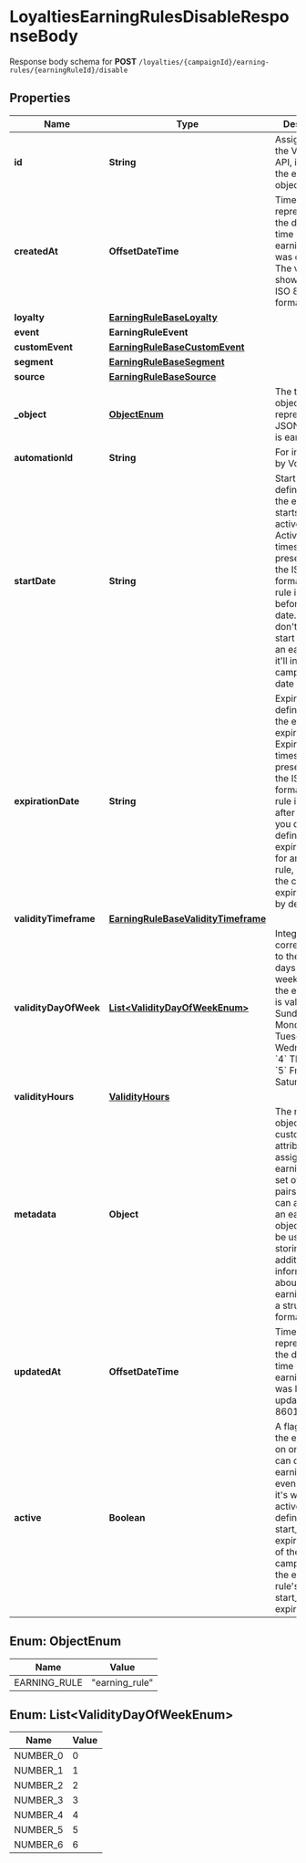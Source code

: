 

# LoyaltiesEarningRulesDisableResponseBody

Response body schema for **POST** `/loyalties/{campaignId}/earning-rules/{earningRuleId}/disable`

## Properties

| Name | Type | Description | Notes |
|------------ | ------------- | ------------- | -------------|
|**id** | **String** | Assigned by the Voucherify API, identifies the earning rule object. |  |
|**createdAt** | **OffsetDateTime** | Timestamp representing the date and time when the earning rule was created. The value is shown in the ISO 8601 format. |  |
|**loyalty** | [**EarningRuleBaseLoyalty**](EarningRuleBaseLoyalty.md) |  |  |
|**event** | **EarningRuleEvent** |  |  [optional] |
|**customEvent** | [**EarningRuleBaseCustomEvent**](EarningRuleBaseCustomEvent.md) |  |  [optional] |
|**segment** | [**EarningRuleBaseSegment**](EarningRuleBaseSegment.md) |  |  [optional] |
|**source** | [**EarningRuleBaseSource**](EarningRuleBaseSource.md) |  |  |
|**_object** | [**ObjectEnum**](#ObjectEnum) | The type of the object represented by JSON. Default is earning_rule. |  |
|**automationId** | **String** | For internal use by Voucherify. |  |
|**startDate** | **String** | Start date defines when the earning rule starts to be active. Activation timestamp is presented in the ISO 8601 format. Earning rule is inactive before this date. If you don&#39;t define the start date for an earning rule, it&#39;ll inherit the campaign start date by default. |  [optional] |
|**expirationDate** | **String** | Expiration date defines when the earning rule expires. Expiration timestamp is presented in the ISO 8601 format. Earning rule is inactive after this date.If you don&#39;t define the expiration date for an earning rule, it&#39;ll inherit the campaign expiration date by default. |  [optional] |
|**validityTimeframe** | [**EarningRuleBaseValidityTimeframe**](EarningRuleBaseValidityTimeframe.md) |  |  [optional] |
|**validityDayOfWeek** | [**List&lt;ValidityDayOfWeekEnum&gt;**](#List&lt;ValidityDayOfWeekEnum&gt;) | Integer array corresponding to the particular days of the week in which the earning rule is valid.  - &#x60;0&#x60; Sunday - &#x60;1&#x60; Monday - &#x60;2&#x60; Tuesday - &#x60;3&#x60; Wednesday - &#x60;4&#x60; Thursday - &#x60;5&#x60; Friday - &#x60;6&#x60; Saturday |  [optional] |
|**validityHours** | [**ValidityHours**](ValidityHours.md) |  |  [optional] |
|**metadata** | **Object** | The metadata object stores all custom attributes assigned to the earning rule. A set of key/value pairs that you can attach to an earning rule object. It can be useful for storing additional information about the earning rule in a structured format. |  |
|**updatedAt** | **OffsetDateTime** | Timestamp representing the date and time when the earning rule was last updated in ISO 8601 format. |  [optional] |
|**active** | **Boolean** | A flag to toggle the earning rule on or off. You can disable an earning rule even though it&#39;s within the active period defined by the start_date and expiration_date of the campaign or the earning rule&#39;s own start_date and expiration_date. |  |



## Enum: ObjectEnum

| Name | Value |
|---- | -----|
| EARNING_RULE | &quot;earning_rule&quot; |



## Enum: List&lt;ValidityDayOfWeekEnum&gt;

| Name | Value |
|---- | -----|
| NUMBER_0 | 0 |
| NUMBER_1 | 1 |
| NUMBER_2 | 2 |
| NUMBER_3 | 3 |
| NUMBER_4 | 4 |
| NUMBER_5 | 5 |
| NUMBER_6 | 6 |



